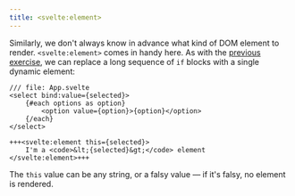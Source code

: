 ```yaml
---
title: <svelte:element>
---
```


Similarly, we don't always know in advance what kind of DOM element to render. `<svelte:element>` comes in handy here. As with the [previous exercise](svelte-component), we can replace a long sequence of `if` blocks with a single dynamic element:

```svelte
/// file: App.svelte
<select bind:value={selected}>
	{#each options as option}
		<option value={option}>{option}</option>
	{/each}
</select>

+++<svelte:element this={selected}>
	I'm a <code>&lt;{selected}&gt;</code> element
</svelte:element>+++
```

The `this` value can be any string, or a falsy value — if it's falsy, no element is rendered.